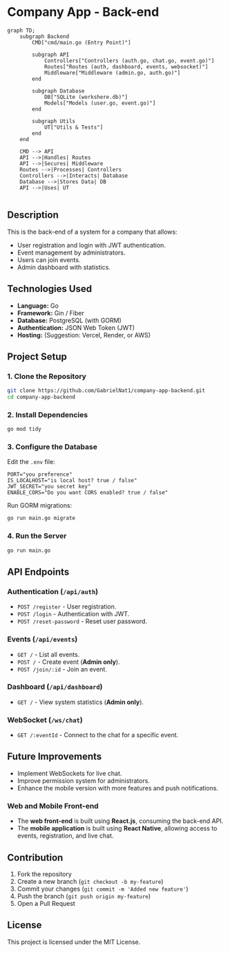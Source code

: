 # Company App - Back-end

```mermaid
graph TD;
    subgraph Backend
        CMD["cmd/main.go (Entry Point)"]
        
        subgraph API
            Controllers["Controllers (auth.go, chat.go, event.go)"]
            Routes["Routes (auth, dashboard, events, websocket)"]
            Middleware["Middleware (admin.go, auth.go)"]
        end

        subgraph Database
            DB["SQLite (workshere.db)"]
            Models["Models (user.go, event.go)"]
        end

        subgraph Utils
            UT["Utils & Tests"]
        end
    end

    CMD --> API
    API -->|Handles| Routes
    API -->|Secures| Middleware
    Routes -->|Processes| Controllers
    Controllers -->|Interacts| Database
    Database -->|Stores Data| DB
    API -->|Uses| UT


```



## Description
This is the back-end of a system for a company that allows:
- User registration and login with JWT authentication.
- Event management by administrators.
- Users can join events.
- Admin dashboard with statistics.

## Technologies Used
- **Language:** Go
- **Framework:** Gin / Fiber
- **Database:** PostgreSQL (with GORM)
- **Authentication:** JSON Web Token (JWT)
- **Hosting:** (Suggestion: Vercel, Render, or AWS)

## Project Setup

### 1. Clone the Repository
```sh
git clone https://github.com/GabrielNat1/company-app-backend.git
cd company-app-backend
```

### 2. Install Dependencies
```sh
go mod tidy
```

### 3. Configure the Database
Edit the `.env` file:
```env
PORT="you preference"
IS_LOCALHOST="is local host? true / false"
JWT_SECRET="you secret key"
ENABLE_CORS="Do you want CORS enabled? true / false"
```

Run GORM migrations:
```sh
go run main.go migrate
```

### 4. Run the Server
```sh
go run main.go
```

## API Endpoints

### **Authentication** (`/api/auth`)
- `POST /register` - User registration.
- `POST /login` - Authentication with JWT.
- `POST /reset-password` - Reset user password.

### **Events** (`/api/events`)
- `GET /` - List all events.
- `POST /` - Create event (**Admin only**).
- `POST /join/:id` - Join an event.

### **Dashboard** (`/api/dashboard`)
- `GET /` - View system statistics (**Admin only**).

### **WebSocket** (`/ws/chat`)
- `GET /:eventId` - Connect to the chat for a specific event.


## Future Improvements
- Implement WebSockets for live chat.
- Improve permission system for administrators.
- Enhance the mobile version with more features and push notifications.
### Web and Mobile Front-end
- The **web front-end** is built using **React.js**, consuming the back-end API.
- The **mobile application** is built using **React Native**, allowing access to events, registration, and live chat.

## Contribution
1. Fork the repository
2. Create a new branch (`git checkout -b my-feature`)
3. Commit your changes (`git commit -m 'Added new feature'`)
4. Push the branch (`git push origin my-feature`)
5. Open a Pull Request

## License
This project is licensed under the MIT License.
